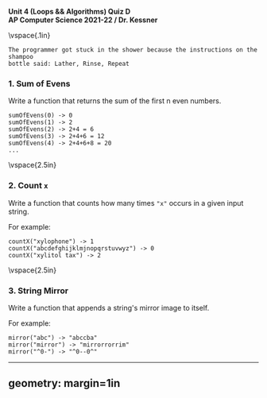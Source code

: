__Unit 4 (Loops && Algorithms) Quiz D__  
__AP Computer Science 2021-22 / Dr. Kessner__  

\vspace{.1in}

```
The programmer got stuck in the shower because the instructions on the shampoo
bottle said: Lather, Rinse, Repeat
```

### 1.  Sum of Evens

Write a function that returns the sum of the first n even numbers.

```
sumOfEvens(0) -> 0
sumOfEvens(1) -> 2
sumOfEvens(2) -> 2+4 = 6
sumOfEvens(3) -> 2+4+6 = 12
sumOfEvens(4) -> 2+4+6+8 = 20
...
```

\vspace{2.5in}


### 2. Count `x`

Write a function that counts how many times `"x"` occurs in a given 
input string.

For example:
```
countX("xylophone") -> 1
countX("abcdefghijklmjnopqrstuvwyz") -> 0
countX("xylitol tax") -> 2
```


\vspace{2.5in}


### 3. String Mirror

Write a function that appends a string's mirror image to itself.

For example:
```
mirror("abc") -> "abccba"
mirror("mirror") -> "mirrorrorrim"
mirror("^0-") -> "^0--0^"
```


---
geometry: margin=1in
---


